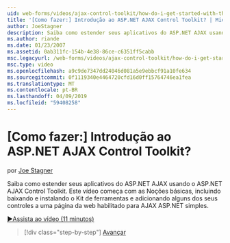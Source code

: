 ```yaml
---
uid: web-forms/videos/ajax-control-toolkit/how-do-i-get-started-with-the-aspnet-ajax-control-toolkit
title: '[Como fazer:] Introdução ao ASP.NET AJAX Control Toolkit? | Microsoft Docs'
author: JoeStagner
description: Saiba como estender seus aplicativos do ASP.NET AJAX usando o ASP.NET AJAX Control Toolkit. Este vídeo começa com o básico, inclusive o download e...
ms.author: riande
ms.date: 01/23/2007
ms.assetid: 0ab311fc-154b-4e38-86ce-c6351ff5cabb
msc.legacyurl: /web-forms/videos/ajax-control-toolkit/how-do-i-get-started-with-the-aspnet-ajax-control-toolkit
msc.type: video
ms.openlocfilehash: a9c9de7347dd24046d081a5e9ebbcf91a10fe634
ms.sourcegitcommit: 0f1119340e4464720cfd16d0ff15764746ea1fea
ms.translationtype: MT
ms.contentlocale: pt-BR
ms.lasthandoff: 04/09/2019
ms.locfileid: "59408258"
---
```

# <a name="how-do-i-get-started-with-the-aspnet-ajax-control-toolkit"></a>[Como fazer:] Introdução ao ASP.NET AJAX Control Toolkit?

por [Joe Stagner](https://github.com/JoeStagner)

Saiba como estender seus aplicativos do ASP.NET AJAX usando o ASP.NET AJAX Control Toolkit. Este vídeo começa com as Noções básicas, incluindo baixando e instalando o Kit de ferramentas e adicionando alguns dos seus controles a uma página da web habilitado para AJAX ASP.NET simples.

[&#9654;Assista ao vídeo (11 minutos)](https://channel9.msdn.com/Blogs/ASP-NET-Site-Videos/how-do-i-get-started-with-the-aspnet-ajax-control-toolkit)

> [!div class="step-by-step"]
> [Avançar](how-do-i-use-the-aspnet-ajax-cascadingdropdown-control-extender.md)
